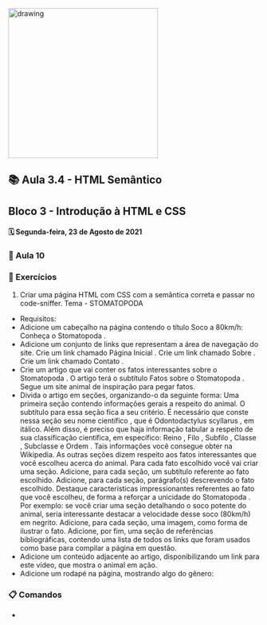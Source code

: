 <img src="https://user-images.githubusercontent.com/87394535/129942939-007fc304-2ac0-431d-b018-685951e5750f.png" alt="drawing" width="300"/>

## 📚 Aula 3.4 - HTML Semântico
## Bloco 3 - Introdução à HTML e CSS
#### 🗓️ Segunda-feira, 23 de Agosto de 2021 

### 📖 Aula 10 
### 📓 Exercícios
1. Criar uma página HTML com CSS com a semântica correta e passar no code-sniffer. Tema - STOMATOPODA 
- Requisitos:
 - Adicione um cabeçalho na página contendo o título Soco a 80km/h: Conheça o Stomatopoda .
 - Adicione um conjunto de links que representam a área de navegação do site.
Crie um link chamado Página Inicial .
Crie um link chamado Sobre .
Crie um link chamado Contato .
 - Crie um artigo que vai conter os fatos interessantes sobre o Stomatopoda . O artigo terá o subtítulo Fatos sobre o Stomatopoda . Segue um site animal de inspiração para pegar fatos.
 - Divida o artigo em seções, organizando-o da seguinte forma:
Uma primeira seção contendo informações gerais a respeito do animal. O subtítulo para essa seção fica a seu critério. É necessário que conste nessa seção seu nome científico , que é Odontodactylus scyllarus , em itálico. Além disso, é preciso que haja informação tabular a respeito de sua classificação científica, em específico: Reino , Filo , Subfilo , Classe , Subclasse e Ordem . Tais informações você consegue obter na Wikipedia.
	As outras seções dizem respeito aos fatos interessantes que você escolheu acerca do animal. Para cada fato escolhido você vai criar uma seção.
	Adicione, para cada seção, um subtítulo referente ao fato escolhido.
	Adicione, para cada seção, parágrafo(s) descrevendo o fato escolhido. Destaque características impressionantes referentes ao fato que você escolheu, de forma a reforçar a unicidade do Stomatopoda . Por exemplo: se você criar uma seção detalhando o soco potente do animal, seria interessante destacar a velocidade desse soco (80km/h) em negrito.
	Adicione, para cada seção, uma imagem, como forma de ilustrar o fato.
	Adicione, por fim, uma seção de referências bibliográficas, contendo uma lista de todos os links que foram usados como base para compilar a página em questão.
 - Adicione um conteúdo adjacente ao artigo, disponibilizando um link para este vídeo, que mostra o animal em ação.
 - Adicione um rodapé na página, mostrando algo do gênero:

### 📋 Comandos
+ 

